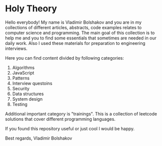# Holy Theory

Hello everybody! My name is Vladimir Bolshakov and you are in my collections of different articles, abstracts, code examples relates to computer science and programming. The main goal of this collection is to help me and you to find some essentials that sometimes are needed in our daily work. Also I used these materials for preparation to engineering interviews.

Here you can find content divided by following categories:
1. Algorithms
2. JavaScript
3. Patterns
4. Interview questoins
5. Security
6. Data structures
7. System design
8. Testing

Additional important category is "trainings". This is a collection of leetcode solutions that cover different programming languages. 

If you found this repository useful or just cool I would be happy.

Best regards,
Vladimir Bolshakov